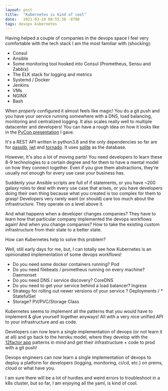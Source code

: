 ```yaml
---
layout: post
title:  "Kubernetes is kind of cool"
date:   2021-03-10 08:55:38 -0700
tags: devops kubernetes
---
```


Having helped a couple of companies in the devops space I feel very comfortable with the tech stack I am the most familiar with (shocking):
* Consul
* Ansible
* Some monitoring tool hooked into Consul (Prometheus, Sensu and Zabbix)
* The ELK stack for logging and metrics
* Systemd / Docker
* Jenkins
* VMs
* NGINX
* Bash

When *properly* configured it almost feels like magic! You do a git push and you have your service running somewhere with a DNS, load balancing, monitoring and centralized logging. It also scales really well to multiple datacenter and developers! You can have a rough idea on how it looks like in the [PyCon presentation](https://www.youtube.com/watch?v=HuV0_AbDgYk) I gave.


It's a REST API written in python3.8 and the only dependencies so far are for [passlib](https://passlib.readthedocs.io/en/stable/), [jwt](https://pyjwt.readthedocs.io/en/latest/) and [tornado](http://tornadoweb.org/en/stable/web.html). It uses [sqlite](https://www.sqlite.org/index.html) as the database.

However, It's also a lot of moving parts! You need developers to learn these 8-9 technologies to a certain degree and for them to have a mental model on how they connect together. Even if you give them abstractions, they're usually not enough for every use case your business has.

Suddenly your Ansible scripts are full of if statements, or you have ~200 galaxy roles to deal with every use case that arises, or you have developers doing their own thing because what you created is too complex for them to grasp! Developers very rarely want (or should) care too much about the infrastructure. They operate on a level above it.

And what happens when a developer changes companies? They have to learn how that particular company implemented the devops workflows again! And when you change companies? How to take the existing custom infrastructure from their state to a better state.

How can Kubernetes help to solve this problem?

Well, still early days for me, but, I can totally see how Kubernetes is an opinionated implementation of some devops workflows! 

* Do you need some docker containers running? Pod
* Do you need filebeats / prometheus running on every machine? Daemonset
* Do you need DNS / service discovery? CoreDNS
* Do you need to get your service behind a load balancer? Ingress
* Strategy for rolling out newer versions of your service ? Deployments / * StatefulSet
* Storage? PV/PVC/Storage Class 

Kubernetes seems to implement all the patterns that you would have to implement & glue yourself together anyways! All with a very nice unified API to your infrastructure and as code.

Developers can now learn a single implementation of devops (or not learn it at all) and go back to the heroku model, where they develop with the [12factor app](https://12factor.net) patterns in mind and get their infrastructure + code to prod with a git push!

Devops engineers can now learn a single implementation of devops to deploy a platform for developers (logging, monitoring, ci/cd, etc.) on prems, cloud or what have you.

I am sure there will be a lot of hurdles and weird errors to troubleshoot in a k8s cluster, but so far, I am enjoying all the yaml, is kind of cool.
